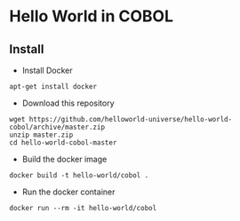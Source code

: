 # Hello World in COBOL

## Install
- Install Docker
```
apt-get install docker
```
- Download this repository
```
wget https://github.com/helloworld-universe/hello-world-cobol/archive/master.zip
unzip master.zip
cd hello-world-cobol-master
```
- Build the docker image
```
docker build -t hello-world/cobol .
```
- Run the docker container
```
docker run --rm -it hello-world/cobol
```
